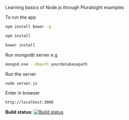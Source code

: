 ﻿Learning basics of Node.js through Pluralsight examples

To run the app
```bash
npm install bower -g
```
```bash
npm install
```
```bash
bower install
```
Run mongodb server e.g
```bash
mongod.exe --dbpath yourdatabasepath
```
Run the server
```bash
node server.js
```
Enter in browser
```bash
http://localhost:3000
```

**Build status:** [![Build status](https://ci.appveyor.com/api/projects/status/b8hr9flgpcnkxw6q?svg=true)](https://ci.appveyor.com/project/tpodolak/playground-kg1jw)
